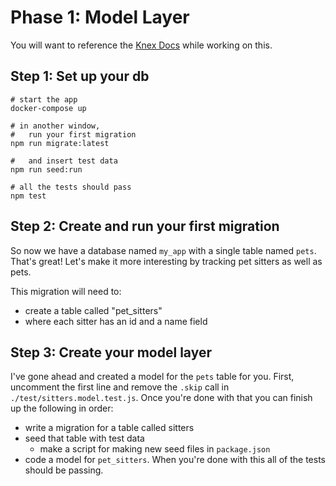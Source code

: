 # Phase 1: Model Layer

You will want to reference the [Knex Docs](https://knexjs.org/) while working on this.

## Step 1: Set up your db

```
# start the app
docker-compose up

# in another window,
#   run your first migration
npm run migrate:latest

#   and insert test data
npm run seed:run

# all the tests should pass
npm test
```

## Step 2: Create and run your first migration

So now we have a database named `my_app` with a single table named `pets`. That's great! Let's make it more interesting by tracking pet sitters as well as pets.

This migration will need to:

- create a table called "pet_sitters"
- where each sitter has an id and a name field

## Step 3: Create your model layer

I've gone ahead and created a model for the `pets` table for you. First, uncomment the first line and remove the `.skip` call in `./test/sitters.model.test.js`. Once you're done with that you can finish up the following in order:

- write a migration for a table called sitters
- seed that table with test data
  - make a script for making new seed files in `package.json`
- code a model for `pet_sitters`. When you're done with this all of the tests should be passing.
